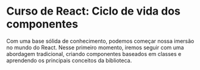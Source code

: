 # Curso de React: Ciclo de vida dos componentes

Com uma base sólida de conhecimento, podemos começar nossa imersão no mundo do React. Nesse primeiro momento, iremos seguir com uma abordagem tradicional, criando componentes baseados em classes e aprendendo os principais conceitos da biblioteca.
